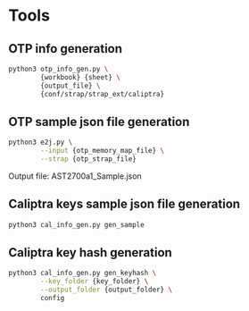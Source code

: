 # Tools

## OTP info generation

```bash
python3 otp_info_gen.py \
        {workbook} {sheet} \
        {output_file} \
        {conf/strap/strap_ext/caliptra}
```

## OTP sample json file generation

```bash
python3 e2j.py \
        --input {otp_memory_map_file} \
        --strap {otp_strap_file}
```
Output file: AST2700a1_Sample.json

## Caliptra keys sample json file generation

```bash
python3 cal_info_gen.py gen_sample
```

## Caliptra key hash generation

```bash
python3 cal_info_gen.py gen_keyhash \
        --key_folder {key_folder} \
        --output_folder {output_folder} \
        config
```
